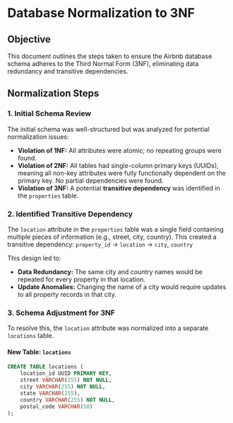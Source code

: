    # Database Normalization to 3NF

## Objective
This document outlines the steps taken to ensure the Airbnb database schema adheres to the Third Normal Form (3NF), eliminating data redundancy and transitive dependencies.

## Normalization Steps

### 1. Initial Schema Review
The initial schema was well-structured but was analyzed for potential normalization issues:
- **Violation of 1NF:** All attributes were atomic; no repeating groups were found.
- **Violation of 2NF:** All tables had single-column primary keys (UUIDs), meaning all non-key attributes were fully functionally dependent on the primary key. No partial dependencies were found.
- **Violation of 3NF:** A potential **transitive dependency** was identified in the `properties` table.

### 2. Identified Transitive Dependency
The `location` attribute in the `properties` table was a single field containing multiple pieces of information (e.g., street, city, country). This created a transitive dependency:
`property_id` -> `location` -> `city`, `country`

This design led to:
- **Data Redundancy:** The same city and country names would be repeated for every property in that location.
- **Update Anomalies:** Changing the name of a city would require updates to all property records in that city.

### 3. Schema Adjustment for 3NF
To resolve this, the `location` attribute was normalized into a separate `locations` table.

#### New Table: `locations`
```sql
CREATE TABLE locations (
    location_id UUID PRIMARY KEY,
    street VARCHAR(255) NOT NULL,
    city VARCHAR(255) NOT NULL,
    state VARCHAR(255),
    country VARCHAR(255) NOT NULL,
    postal_code VARCHAR(50)
);
